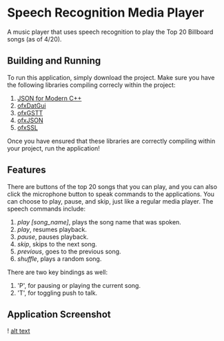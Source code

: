 # Speech Recognition Media Player

A music player that uses speech recognition to play the Top 20 Billboard songs (as of 4/20).

## Building and Running
To run this application, simply download the project. Make sure you have the following libraries compiling correcly within the project:

1. [JSON for Modern C++](https://github.com/nlohmann/json#serialization--deserialization)
2. [ofxDatGui](https://github.com/braitsch/ofxDatGui)
3. [ofxGSTT](https://github.com/fx-lange/ofxGSTT)
4. [ofxJSON](https://github.com/jeffcrouse/ofxJSON)
5. [ofxSSL](https://github.com/fx-lange/ofxSSL)

Once you have ensured that these libraries are correctly compiling within your project, run the application!

##  Features
 There are buttons of the top 20 songs that you can play, and you can also click the microphone button to speak commands to the applications. You can choose to play, pause, and skip, just like a regular media player. The speech commands include:

1.  _play [song_name]_, plays the song name that was spoken.
2. _play_, resumes playback.
3. _pause_, pauses playback.
4. _skip_, skips to the next song.
5. _previous_, goes to the previous song.
6. _shuffle_, plays a random song.

There are two key bindings as well:

1. 'P', for pausing or playing the current song.
2. 'T', for toggling push to talk.

## Application Screenshot

! [alt text](https://ibb.co/jMZDG7)
